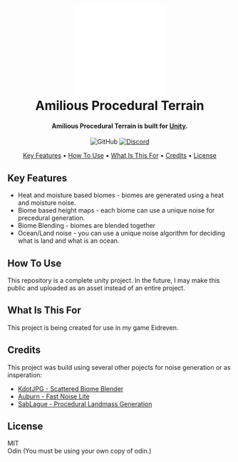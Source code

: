 
<h1 align="center">
  <br>
  <a href="http://www.amilious.com"><img src="https://github.com/amilious-ba/AmiliousProceduralTerrain/blob/master/Assets/Amilious/Core/Assets/Icons/logo.png" alt="Markdownify" width="200"></a>
  <br>
  Amilious Procedural Terrain
  <br>
</h1>

<h4 align="center">Amilious Procedural Terrain is built for <a href="http://unity.com" target="_blank">Unity</a>.</h4>

<p align="center">  
  <img alt="GitHub" src="https://img.shields.io/github/license/amilious-ba/AmiliousProceduralTerrain">
  <a href="https://discord.gg/m3BhGJ6BAf">
    <img alt="Discord" src="https://img.shields.io/discord/907228288735408158?label=discord&logo=discord">
  </a>
</p>

<p align="center">
  <a href="#key-features">Key Features</a> •
  <a href="#how-to-use">How To Use</a> •
  <a href="#what-is-this-for">What Is This For</a> •
  <a href="#credits">Credits</a> •
  <a href="#license">License</a>
</p>

## Key Features

* Heat and moisture based biomes - biomes are generated using a heat and moisture noise.
* Biome based height maps - each biome can use a unique noise for precedural generation.
* Biome Blending - biomes are blended together
* Ocean/Land noise - you can use a unique noise algorithm for deciding what is land and what is an ocean.

## How To Use

This repository is a complete unity project.  In the future, I may make this public and uploaded as an
asset instead of an entire project.

## What Is This For

This project is being created for use in my game Eidreven.

## Credits

This project was build using several other pojects for noise generation or as insperation:

- [KdotJPG - Scattered Biome Blender](https://github.com/KdotJPG/Scattered-Biome-Blender)
- [Auburn - Fast Noise Lite](https://github.com/Auburn/FastNoiseLite)
- [SabLague - Procedural Landmass Generation](https://github.com/SebLague/Procedural-Landmass-Generation)

## License

MIT <br />
Odin (You must be using your own copy of odin.)
